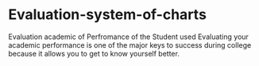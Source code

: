 # Evaluation-system-of-charts
Evaluation academic of Perfromance of the Student   used  Evaluating your academic performance is one of the major keys to success during college because it allows you to get to know yourself better. 
